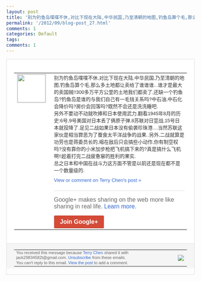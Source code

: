 ```yaml
---
layout: post
title: '别为钓鱼岛喋喋不休,对比下现在大陆,中华民国,乃至清朝的地图,钓鱼岛算个毛,那么多...'
permalink: '/2012/09/blog-post_27.html'
comments: 1
categories: Default
tags: 
comments: 1
---
```

<div style="border:solid 1px #dfdfdf;color:#686868;font:13px Arial"><div style="background-color:#fff;padding:20px;"><table cellpadding="0" cellspacing="0"><tr><td style="padding-right:15px;vertical-align:top"><a href="https://plus.google.com/_/notifications/emlink?emrecipient=110200756825219614165&amp;emid=CJDtotas17ICFYElcgodMnEAAA&amp;path=%2F108643996575278738906&amp;dt=1348803521732&amp;uob=8"><img height="75" src="https://lh3.googleusercontent.com/-KKRGTyJ5Bl0/AAAAAAAAAAI/AAAAAAAAEEY/jllxqER5dCk/s75-c-k-a/photo.jpg" style="border:solid 1px #cccccc;" width="75"/></a></td><td style="width:578px;color:#333;font:13px Arial;vertical-align:top"><div style="padding-bottom:10px">别为钓鱼岛喋喋不休,对比下现在大陆,中华<wbr/>民国,乃至清朝的地图,钓鱼岛算个毛,那么<wbr/>多土地都让卖给了谁谁谁...谁才是最大的<wbr/>卖国贼!!300多万平方公里的土地我们都<wbr/>卖了,还缺一个钓鱼岛?钓鱼岛是谁的与我们<wbr/>自己有一毛钱关系吗?中石油,中石化会降价<wbr/>吗?房价会回落吗?既然不会还是洗洗睡吧.<wbr/><br/>另外不要动不动就吹捧和日本使用武力,翻看<wbr/>1945年8月的历史:6号,9号美国对日<wbr/>本丢了俩原子弹,8苏联对日宣战,15号日<wbr/>本就投降了.足见二战如果日本没有偷袭珍珠<wbr/>港....当然苏联这家伙是相当罪恶为了蚕<wbr/>食太平洋战争的战果..另外,二战就算是功<wbr/>劳也是蒋委员长的,缩在敌后只会搞些小动作<wbr/>,你有制空权吗?没有靠你的小米加步枪把飞<wbr/>机搞下来的?真是搞什么飞机啊!!趁着打完<wbr/>二战疲惫窜的胜利的果实.<br/>总之日本和中国在<wbr/>战斗力这方面不管是以前还是现在都不是一个<wbr/>数量级的.</div><a href="https://plus.google.com/_/notifications/emlink?emrecipient=110200756825219614165&amp;emid=CJDtotas17ICFYElcgodMnEAAA&amp;path=%2F108643996575278738906%2Fposts%2FVpobbT5Qxpw%3Fgpinv%3DAMIXal8rd5FbCRJV-9nI7BiB2ViGTUlqgxR35KXwInP-umV_Ugk2Ifd8uj8RVehMnOUHnUUlVjsVurEfVqF8nYG0qADsIo0qxOSqk8BfZqyxxUljLyBsuPM&amp;dt=1348803521732&amp;uob=8" style="color:#3366CC;text-decoration:none">View or comment on Terry Chen's post »</a><div style="margin-top:20px;border-top:solid 1px #dfdfdf"><div style="padding:15px 0;color:#686868;font:16px Arial">Google+ makes sharing on the web more like sharing in real life. <a href="http://www.google.com/+/learnmore/" style="color:#3366CC;text-decoration:none">Learn more</a>.</div><a href="https://plus.google.com/_/notifications/emlink?emrecipient=110200756825219614165&amp;emid=CJDtotas17ICFYElcgodMnEAAA&amp;path=%2F%3Fgpinv%3DAMIXal8rd5FbCRJV-9nI7BiB2ViGTUlqgxR35KXwInP-umV_Ugk2Ifd8uj8RVehMnOUHnUUlVjsVurEfVqF8nYG0qADsIo0qxOSqk8BfZqyxxUljLyBsuPM&amp;dt=1348803521732&amp;uob=8" style="display:inline-block;padding:7px 15px;background-color:#d44b38; color:#fff;font-size:16px; font-weight:bold;border-radius:2px;-webkit-border-radius:2px; -moz-border-radius:2px;border:solid 1px #c43b28; white-space:nowrap;text-decoration:none">Join Google+</a></div></td></tr></table></div><div style="border-top:solid 1px #dfdfdf;padding:0 20px; background-color:#f5f5f5"><table cellpadding="0" cellspacing="0" style="height:50px"><tbody><tr><td style="vertical-align:middle;width:100%; color:#636363;font:11px Arial; line-height:120%">You received this message because <a href="https://plus.google.com/_/notifications/emlink?emrecipient=110200756825219614165&amp;emid=CJDtotas17ICFYElcgodMnEAAA&amp;path=%2F108643996575278738906%3Fgpinv%3DAMIXal8rd5FbCRJV-9nI7BiB2ViGTUlqgxR35KXwInP-umV_Ugk2Ifd8uj8RVehMnOUHnUUlVjsVurEfVqF8nYG0qADsIo0qxOSqk8BfZqyxxUljLyBsuPM&amp;dt=1348803521732&amp;uob=8" style="color:#3366CC;text-decoration:none">Terry Chen</a> shared it with jack29834582t@gmail.com. <a href="https://plus.google.com/_/notifications/emlink?emrecipient=110200756825219614165&amp;emid=CJDtotas17ICFYElcgodMnEAAA&amp;path=%2F_%2Fnonplus%2Femailsettings%3Fgpinv%3DAMIXal8rd5FbCRJV-9nI7BiB2ViGTUlqgxR35KXwInP-umV_Ugk2Ifd8uj8RVehMnOUHnUUlVjsVurEfVqF8nYG0qADsIo0qxOSqk8BfZqyxxUljLyBsuPM%26est%3DADH5u8VOHL9zc6nYJC6onq-VUj_oaKMbIp6nzjF1him1NoqxXv-5L-3BWgDeB5WkXO3sVScTTYeHNW07ushOU6HtXWv0E2WS49BLcHEkoTMs9ODrvFes46l9OKQMEDvsibyXnFaetGlr0ufP7bGnipdgHYvJ750r1g&amp;dt=1348803521732&amp;uob=8" style="color:#3366CC;text-decoration:none">Unsubscribe</a> from these emails.<br/>You can't reply to this email. <a href="https://plus.google.com/_/notifications/emlink?emrecipient=110200756825219614165&amp;emid=CJDtotas17ICFYElcgodMnEAAA&amp;path=%2F108643996575278738906%2Fposts%2FVpobbT5Qxpw%3Fgpinv%3DAMIXal8rd5FbCRJV-9nI7BiB2ViGTUlqgxR35KXwInP-umV_Ugk2Ifd8uj8RVehMnOUHnUUlVjsVurEfVqF8nYG0qADsIo0qxOSqk8BfZqyxxUljLyBsuPM&amp;dt=1348803521732&amp;uob=8" style="color:#3366CC;text-decoration:none">View the post</a> to add a comment.<br/></td><td><img src="https://ssl.gstatic.com/s2/oz/images/notifications/logo/google-plus-6617a72bb36cc548861652780c9e6ff1.png"/></td></tr></tbody></table></div></div>